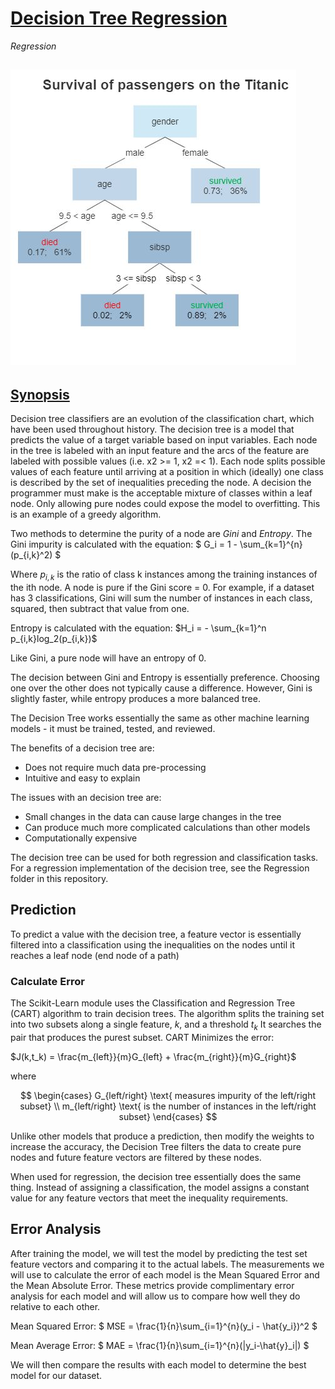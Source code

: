 # [Decision Tree Regression](https://scikit-learn.org/stable/auto_examples/tree/plot_tree_regression.html)
*Regression*

![DTC](Decision_Tree.jpg)
---

## [Synopsis](https://en.wikipedia.org/wiki/Decision_tree_learning)
Decision tree classifiers are an evolution of the classification chart, which have been used throughout history. The decision tree is a model that predicts the value of a target variable based on input variables. Each node in the tree is labeled with an input feature and the arcs of the feature are labeled with possible values (i.e. x2 >= 1, x2 =< 1). Each node splits possible values of each feature until arriving at a position in which (ideally) one class is described by the set of inequalities preceding the node. A decision the programmer must make is the acceptable mixture of classes within a leaf node. Only allowing pure nodes could expose the model to overfitting. This is an example of a greedy algorithm. 

Two methods to determine the purity of a node are *Gini* and *Entropy*. The Gini impurity is calculated with the equation:
$
G_i = 1 - \sum_{k=1}^{n}(p_{i,k}^2)
$

Where $p_{i,k}$ is the ratio of class k instances among the training instances of the ith node. A node is pure if the Gini score = 0. For example, if a dataset has 3 classifications, Gini will sum the number of instances in each class, squared, then subtract that value from one.

Entropy is calculated with the equation:
$H_i = - \sum_{k=1}^n p_{i,k}log_2(p_{i,k})$

Like Gini, a pure node will have an entropy of 0. 

The decision between Gini and Entropy is essentially preference. Choosing one over the other does not typically cause a difference. However, Gini is slightly faster, while entropy produces a more balanced tree. 

The Decision Tree works essentially the same as other machine learning models - it must be trained, tested, and reviewed. 

The benefits of a decision tree are:
- Does not require much data pre-processing
- Intuitive and easy to explain

The issues with an decision tree are:
- Small changes in the data can cause large changes in the tree
- Can produce much more complicated calculations than other models
- Computationally expensive

The decision tree can be used for both regression and classification tasks. For a regression implementation of the decision tree, see the Regression folder in this repository. 

## Prediction
To predict a value with the decision tree, a feature vector is essentially filtered into a classification using the inequalities on the nodes until it reaches a leaf node (end node of a path)

### Calculate Error
The Scikit-Learn module uses the Classification and Regression Tree (CART) algorithm to train decision trees. The algorithm splits the training set into two subsets along a single feature, $k$, and a threshold $t_k$ It searches the pair that produces the purest subset. CART Minimizes the error:

$J(k,t_k) = \frac{m_{left}}{m}G_{left} + \frac{m_{right}}{m}G_{right}$

where

$$
\begin{cases}
    G_{left/right} \text{ measures impurity of the left/right subset} \\
    m_{left/right} \text{ is the number of instances in the left/right subset}
\end{cases}
$$

Unlike other models that produce a prediction, then modify the weights to increase the accuracy, the Decision Tree filters the data to create pure nodes and future feature vectors are filtered by these nodes. 

When used for regression, the decision tree essentially does the same thing. Instead of assigning a classification, the model assigns a constant value for any feature vectors that meet the inequality requirements. 

## Error Analysis
After training the model, we will test the model by predicting the test set feature vectors and comparing it to the actual labels. The measurements we will use to calculate the error of each model is the Mean Squared Error and the Mean Absolute Error. These metrics provide complimentary error analysis for each model and will allow us to compare how well they do relative to each other. 

Mean Squared Error:
$
MSE = \frac{1}{n}\sum_{i=1}^{n}(y_i - \hat{y_i})^2
$

Mean Average Error:
$
MAE = \frac{1}{n}\sum_{i=1}^{n}(|y_i-\hat{y}_i|)
$

We will then compare the results with each model to determine the best model for our dataset. 
